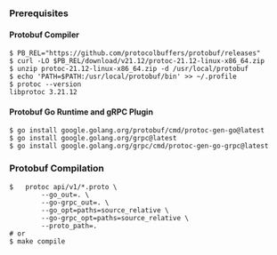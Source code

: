 ### Prerequisites

#### Protobuf Compiler

```shell
$ PB_REL="https://github.com/protocolbuffers/protobuf/releases"
$ curl -LO $PB_REL/download/v21.12/protoc-21.12-linux-x86_64.zip
$ unzip protoc-21.12-linux-x86_64.zip -d /usr/local/protobuf
$ echo 'PATH=$PATH:/usr/local/protobuf/bin' >> ~/.profile
$ protoc --version
libprotoc 3.21.12
```

#### Protobuf Go Runtime and gRPC Plugin

```shell
$ go install google.golang.org/protobuf/cmd/protoc-gen-go@latest
$ go install google.golang.org/grpc@latest
$ go install google.golang.org/grpc/cmd/protoc-gen-go-grpc@latest
```

### Protobuf Compilation
```shell
$ 	protoc api/v1/*.proto \
		--go_out=. \
		--go-grpc_out=. \
		--go_opt=paths=source_relative \
		--go-grpc_opt=paths=source_relative \
		--proto_path=.
# or
$ make compile
```
